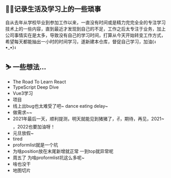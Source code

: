 ## 🐱‍🚀记录生活及学习上的一些琐事

自从去年从学校毕业到参加工作以来，一直没有时间或是精力完完全全的专注学习技术上的一些内容，直到最近才发现到自己的不足，工作之后太专注于业务，加上公司事情实在是太多，导致没有自己的学习时间，打算从今天开始转变工作方式，希望每天都能抽出一小时的时间学习，遂新建本仓库，督促自己学习，加油(ง •_•)ง 

## ⛷️ 一些想法...

- The Road To Learn React  
- TypeScript Deep Dive
- Vue3学习
- 项目
- 线上出bug也太难受了吧~  dance eating delay~ 
- 做需求~~ 
- 2021年最后一天，顺利提测，明天就能见到猪猪了，✌，期待，再见，2021~ ，2022也要加油呀！
- 元旦放假~
- tired
- proformlist就是一个坑
- 为啥position放在末尾新增就正常 一到top就异常呢
- 周五了 为啥proformlist坑这么多呢~
- 啥也没干
- 地图切片